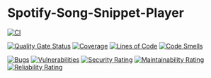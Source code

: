 # Spotify-Song-Snippet-Player 

[![CI](https://github.com/Raboro/spotify-song-snippet-player/actions/workflows/build.yml/badge.svg)](https://github.com/Raboro/spotify-song-snippet-player/actions/workflows/build.yml)

[![Quality Gate Status](https://sonarcloud.io/api/project_badges/measure?project=Raboro_spotify-song-snippet-player&metric=alert_status)](https://sonarcloud.io/summary/new_code?id=Raboro_spotify-song-snippet-player)
[![Coverage](https://sonarcloud.io/api/project_badges/measure?project=Raboro_spotify-song-snippet-player&metric=coverage)](https://sonarcloud.io/summary/new_code?id=Raboro_spotify-song-snippet-player)
[![Lines of Code](https://sonarcloud.io/api/project_badges/measure?project=Raboro_spotify-song-snippet-player&metric=ncloc)](https://sonarcloud.io/summary/new_code?id=Raboro_spotify-song-snippet-player)
[![Code Smells](https://sonarcloud.io/api/project_badges/measure?project=Raboro_spotify-song-snippet-player&metric=code_smells)](https://sonarcloud.io/summary/new_code?id=Raboro_spotify-song-snippet-player)

[![Bugs](https://sonarcloud.io/api/project_badges/measure?project=Raboro_spotify-song-snippet-player&metric=bugs)](https://sonarcloud.io/summary/new_code?id=Raboro_spotify-song-snippet-player)
[![Vulnerabilities](https://sonarcloud.io/api/project_badges/measure?project=Raboro_spotify-song-snippet-player&metric=vulnerabilities)](https://sonarcloud.io/summary/new_code?id=Raboro_spotify-song-snippet-player)
[![Security Rating](https://sonarcloud.io/api/project_badges/measure?project=Raboro_spotify-song-snippet-player&metric=security_rating)](https://sonarcloud.io/summary/new_code?id=Raboro_spotify-song-snippet-player)
[![Maintainability Rating](https://sonarcloud.io/api/project_badges/measure?project=Raboro_spotify-song-snippet-player&metric=sqale_rating)](https://sonarcloud.io/summary/new_code?id=Raboro_spotify-song-snippet-player)
[![Reliability Rating](https://sonarcloud.io/api/project_badges/measure?project=Raboro_spotify-song-snippet-player&metric=reliability_rating)](https://sonarcloud.io/summary/new_code?id=Raboro_spotify-song-snippet-player)
